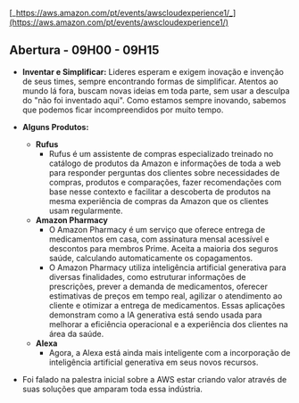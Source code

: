 [_https://aws.amazon.com/pt/events/awscloudexperience1/_](https://aws.amazon.com/pt/events/awscloudexperience1/)

## Abertura - 09H00 - 09H15

* **Inventar e Simplificar:** Lideres esperam e exigem inovação e invenção de seus times, sempre encontrando formas de simplificar. Atentos ao mundo lá fora, buscam novas ideias em toda parte, sem usar a desculpa do "não foi inventado aqui". Como estamos sempre inovando, sabemos que podemos ficar incompreendidos por muito tempo.

* **Alguns Produtos:**
    * **Rufus**
        * Rufus é um assistente de compras especializado treinado no catálogo de produtos da Amazon e informações de toda a web para responder perguntas dos clientes sobre necessidades de compras, produtos e comparações, fazer recomendações com base nesse contexto e facilitar a descoberta de produtos na mesma experiência de compras da Amazon que os clientes usam regularmente.
    * **Amazon Pharmacy**
      * O Amazon Pharmacy é um serviço que oferece entrega de medicamentos em casa, com assinatura mensal acessível e descontos para membros Prime. Aceita a maioria dos seguros saúde, calculando automaticamente os copagamentos. 
      * O Amazon Pharmacy utiliza inteligência artificial generativa para diversas finalidades, como estruturar informações de prescrições, prever a demanda de medicamentos, oferecer estimativas de preços em tempo real, agilizar o atendimento ao cliente e otimizar a entrega de medicamentos. Essas aplicações demonstram como a IA generativa está sendo usada para melhorar a eficiência operacional e a experiência dos clientes na área da saúde.
    * **Alexa** 
        * Agora, a Alexa está ainda mais inteligente com a incorporação de inteligência artificial generativa em seus novos recursos.
* Foi falado na palestra inicial sobre a AWS estar criando valor através de suas soluções que amparam toda essa indústria.
